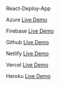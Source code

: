 React-Deploy-App

Azure
[Live Demo](https://react-deployment-app.azurewebsites.net/)

Firebase
[Live Demo](https://react-deployment-app-5aab9.web.app/)

Github
[Live Demo](https://hardik6869.github.io/React-Deploy-App/)

Netlify
[Live Demo](https://react-deployment-p7.netlify.app/)

Vercel
[Live Demo](https://react-deploy-app-3z8pv6axp-hardik6869.vercel.app/)

Heroku
[Live Demo](https://react-deployment-p7.herokuapp.com/)
